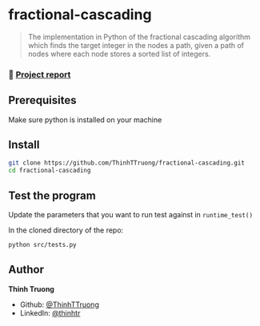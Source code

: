# fractional-cascading

> The implementation in Python of the fractional cascading algorithm which finds the target integer in the nodes a path, given a path of nodes where each node stores a sorted list of integers.  


### 📝 [Project report](https://github.com/ThinhTTruong/fractional-cascading/blob/main/report/report/report.pdf)

## Prerequisites

Make sure python is installed on your machine

## Install

```sh
git clone https://github.com/ThinhTTruong/fractional-cascading.git
cd fractional-cascading
```

## Test the program 
Update the parameters that you want to run test against in `runtime_test()`

In the cloned directory of the repo:
```sh
python src/tests.py
```

## Author

**Thinh Truong**

* Github: [@ThinhTTruong](https://github.com/ThinhTTruong)
* LinkedIn: [@thinhtr](https://www.linkedin.com/in/thinhtr)
